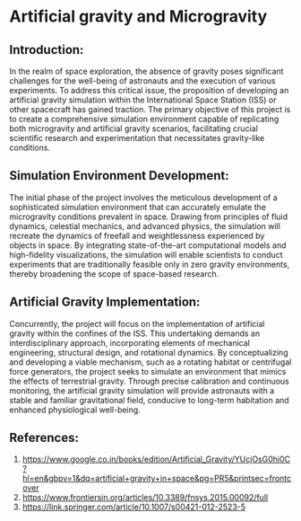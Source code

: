 # Artificial gravity and Microgravity
## Introduction:

In the realm of space exploration, the absence of gravity poses significant challenges for the well-being of astronauts and the execution of various experiments. To address this critical issue, the proposition of developing an artificial gravity simulation within the International Space Station (ISS) or other spacecraft has gained traction. The primary objective of this project is to create a comprehensive simulation environment capable of replicating both microgravity and artificial gravity scenarios, facilitating crucial scientific research and experimentation that necessitates gravity-like conditions.

## Simulation Environment Development:

The initial phase of the project involves the meticulous development of a sophisticated simulation environment that can accurately emulate the microgravity conditions prevalent in space. Drawing from principles of fluid dynamics, celestial mechanics, and advanced physics, the simulation will recreate the dynamics of freefall and weightlessness experienced by objects in space. By integrating state-of-the-art computational models and high-fidelity visualizations, the simulation will enable scientists to conduct experiments that are traditionally feasible only in zero gravity environments, thereby broadening the scope of space-based research.

## Artificial Gravity Implementation:

Concurrently, the project will focus on the implementation of artificial gravity within the confines of the ISS. This undertaking demands an interdisciplinary approach, incorporating elements of mechanical engineering, structural design, and rotational dynamics. By conceptualizing and developing a viable mechanism, such as a rotating habitat or centrifugal force generators, the project seeks to simulate an environment that mimics the effects of terrestrial gravity. Through precise calibration and continuous monitoring, the artificial gravity simulation will provide astronauts with a stable and familiar gravitational field, conducive to long-term habitation and enhanced physiological well-being.



## References:
1) https://www.google.co.in/books/edition/Artificial_Gravity/YUcjOsG0hi0C?hl=en&gbpv=1&dq=artificial+gravity+in+space&pg=PR5&printsec=frontcover
2) https://www.frontiersin.org/articles/10.3389/fnsys.2015.00092/full
3) https://link.springer.com/article/10.1007/s00421-012-2523-5
